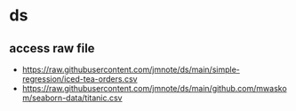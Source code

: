 # ds

## access raw file
- https://raw.githubusercontent.com/jmnote/ds/main/simple-regression/iced-tea-orders.csv
- https://raw.githubusercontent.com/jmnote/ds/main/github.com/mwaskom/seaborn-data/titanic.csv
